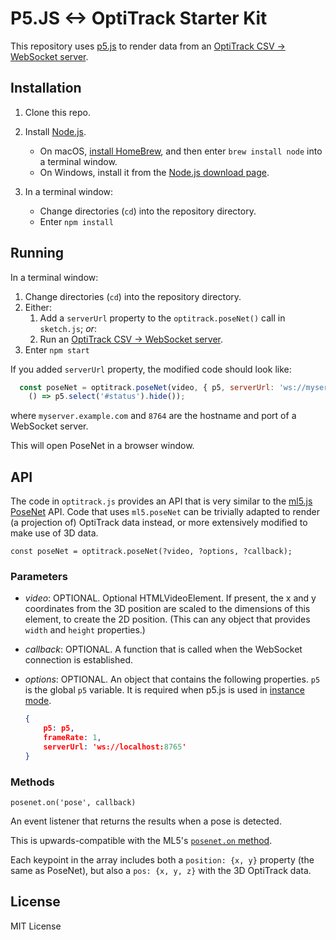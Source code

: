 # P5.JS <-> OptiTrack Starter Kit

This repository uses [p5.js](https://p5js.org) to render data from an [OptiTrack
CSV -> WebSocket server](https://github.com/osteele/optitrack-ws-server).

## Installation

1. Clone this repo.

2. Install [Node.js](https://nodejs.org).
   - On macOS, [install HomeBrew](https://brew.sh), and then enter `brew install node` into a terminal window.
   - On Windows, install it from the [Node.js download page](https://nodejs.org/en/).

3. In a terminal window:
   - Change directories (`cd`) into the repository directory.
   - Enter `npm install`

## Running

In a terminal window:

1. Change directories (`cd`) into the repository directory.
2. Either:
   1. Add a `serverUrl` property to the `optitrack.poseNet()` call in
      `sketch.js`; *or*:
   2. Run an [OptiTrack CSV -> WebSocket
      server](https://github.com/osteele/optitrack-ws-server).
3. Enter `npm start`

If you added `serverUrl` property, the modified code should look like:

```javascript
  const poseNet = optitrack.poseNet(video, { p5, serverUrl: 'ws://myserver.example.com:8764' },
    () => p5.select('#status').hide());
```

where `myserver.example.com` and `8764` are the hostname and port of a WebSocket
server.

This will open PoseNet in a browser window.

## API

The code in `optitrack.js` provides an API that is very similar to the [ml5.js
PoseNet](https://learn.ml5js.org/docs/#/reference/posenet) API. Code that uses
`ml5.poseNet` can be trivially adapted to render (a projection of) OptiTrack
data instead, or more extensively modified to make use of 3D data.

`const poseNet = optitrack.poseNet(?video, ?options, ?callback);`

### Parameters

* *video*: OPTIONAL. Optional HTMLVideoElement. If present, the x and y
  coordinates from the 3D position are scaled to the dimensions of this element,
  to create the 2D position. (This can any object that provides `width` and
  `height` properties.)

* *callback*: OPTIONAL. A function that is called when the WebSocket connection
  is established.

* *options*: OPTIONAL. An object that contains the following properties. `p5` is
  the global `p5` variable. It is required when p5.js is used in [instance
  mode](https://github.com/processing/p5.js/wiki/Global-and-instance-mode).

  ```json
  {
      p5: p5,
      frameRate: 1,
      serverUrl: 'ws://localhost:8765'
  }
  ```

### Methods

`posenet.on('pose', callback)`

An event listener that returns the results when a pose is detected.

This is upwards-compatible with the ML5's [`posenet.on`
method](https://learn.ml5js.org/docs/#/reference/posenet?id=on39pose39-).

Each keypoint in the array includes both a `position: {x, y}` property (the same
as PoseNet), but also a `pos: {x, y, z}` with the 3D OptiTrack data.

## License

MIT License
